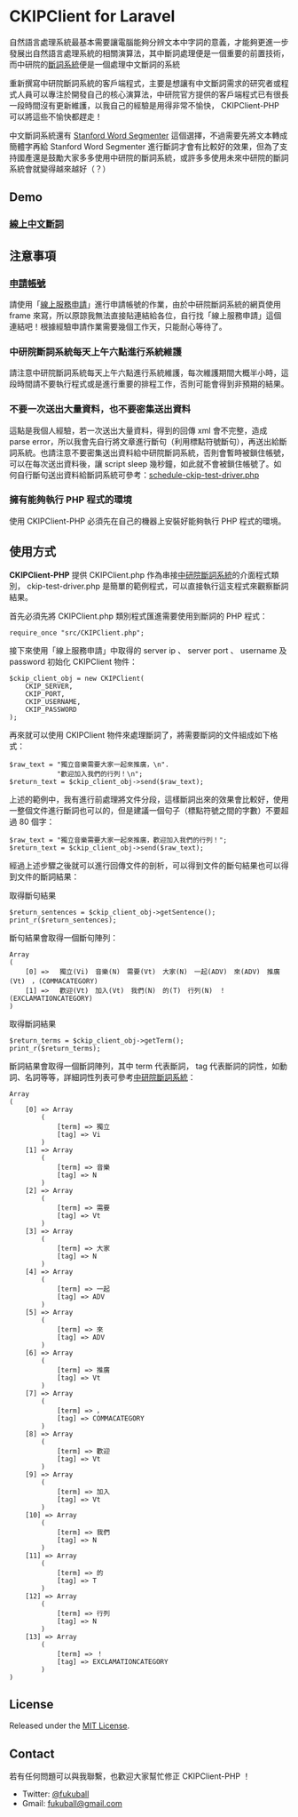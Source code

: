 # CKIPClient for Laravel

自然語言處理系統最基本需要讓電腦能夠分辨文本中字詞的意義，才能夠更進一步發展出自然語言處理系統的相關演算法，其中斷詞處理便是一個重要的前置技術，而中研院的[斷詞系統](http://ckipsvr.iis.sinica.edu.tw/)便是一個處理中文斷詞的系統

重新撰寫中研院斷詞系統的客戶端程式，主要是想讓有中文斷詞需求的研究者或程式人員可以專注於開發自己的核心演算法，中研院官方提供的客戶端程式已有很長一段時間沒有更新維護，以我自己的經驗是用得非常不愉快， CKIPClient-PHP 可以將這些不愉快都趕走！

中文斷詞系統還有 [Stanford Word Segmenter](http://nlp.stanford.edu/software/segmenter.shtml) 這個選擇，不過需要先將文本轉成簡體字再給 Stanford Word Segmenter 進行斷詞才會有比較好的效果，但為了支持國產還是鼓勵大家多多使用中研院的斷詞系統，或許多多使用未來中研院的斷詞系統會就變得越來越好（？）

## Demo

### [線上中文斷詞](http://www.fukuball.com/ckip-client/)

## 注意事項

### [申請帳號](http://ckipsvr.iis.sinica.edu.tw/)

請使用「[線上服務申請](http://ckipsvr.iis.sinica.edu.tw/)」進行申請帳號的作業，由於中研院斷詞系統的網頁使用 frame 來寫，所以原諒我無法直接貼連結給各位，自行找「線上服務申請」這個連結吧！根據經驗申請作業需要幾個工作天，只能耐心等待了。

### 中研院斷詞系統每天上午六點進行系統維護

請注意中研院斷詞系統每天上午六點進行系統維護，每次維護期間大概半小時，這段時間請不要執行程式或是進行重要的排程工作，否則可能會得到非預期的結果。

### 不要一次送出大量資料，也不要密集送出資料

這點是我個人經驗，若一次送出大量資料，得到的回傳 xml 會不完整，造成 parse error，所以我會先自行將文章進行斷句（利用標點符號斷句），再送出給斷詞系統。也請注意不要密集送出資料給中研院斷詞系統，否則會暫時被鎖住帳號，可以在每次送出資料後，讓 script sleep 幾秒鐘，如此就不會被鎖住帳號了。如何自行斷句送出資料給斷詞系統可參考：[schedule-ckip-test-driver.php](https://github.com/fukuball/CKIPClient-PHP/blob/master/schedule-ckip-test-driver.php)

### 擁有能夠執行 PHP 程式的環境

使用 CKIPClient-PHP 必須先在自己的機器上安裝好能夠執行 PHP 程式的環境。

## 使用方式

**CKIPClient-PHP** 提供 CKIPClient.php 作為串接[中研院斷詞系統](http://ckipsvr.iis.sinica.edu.tw/)的介面程式類別， ckip-test-driver.php 是簡單的範例程式，可以直接執行這支程式來觀察斷詞結果。

首先必須先將 CKIPClient.php 類別程式匯進需要使用到斷詞的 PHP 程式：

    require_once "src/CKIPClient.php";

接下來使用「線上服務申請」中取得的 server ip 、 server port 、 username 及 password 初始化 CKIPClient 物件：

    $ckip_client_obj = new CKIPClient(
        CKIP_SERVER,
        CKIP_PORT,
        CKIP_USERNAME,
        CKIP_PASSWORD
    );

再來就可以使用 CKIPClient 物件來處理斷詞了，將需要斷詞的文件組成如下格式：

    $raw_text = "獨立音樂需要大家一起來推廣，\n".
                "歡迎加入我們的行列！\n";
    $return_text = $ckip_client_obj->send($raw_text);

上述的範例中，我有進行前處理將文件分段，這樣斷詞出來的效果會比較好，使用一整個文件進行斷詞也可以的，但是建議一個句子（標點符號之間的字數）不要超過 80 個字：

    $raw_text = "獨立音樂需要大家一起來推廣，歡迎加入我們的行列！";
    $return_text = $ckip_client_obj->send($raw_text);

經過上述步驟之後就可以進行回傳文件的剖析，可以得到文件的斷句結果也可以得到文件的斷詞結果：

取得斷句結果

    $return_sentences = $ckip_client_obj->getSentence();
    print_r($return_sentences);

斷句結果會取得一個斷句陣列：

    Array
    (
        [0] => 　獨立(Vi)　音樂(N)　需要(Vt)　大家(N)　一起(ADV)　來(ADV)　推廣(Vt)　，(COMMACATEGORY)
        [1] => 　歡迎(Vt)　加入(Vt)　我們(N)　的(T)　行列(N)　！(EXCLAMATIONCATEGORY)
    )

取得斷詞結果

    $return_terms = $ckip_client_obj->getTerm();
    print_r($return_terms);

斷詞結果會取得一個斷詞陣列，其中 term 代表斷詞， tag 代表斷詞的詞性，如動詞、名詞等等，詳細詞性列表可參考[中研院斷詞系統](http://ckipsvr.iis.sinica.edu.tw/)：

    Array
    (
        [0] => Array
            (
                [term] => 獨立
                [tag] => Vi
            )
        [1] => Array
            (
                [term] => 音樂
                [tag] => N
            )
        [2] => Array
            (
                [term] => 需要
                [tag] => Vt
            )
        [3] => Array
            (
                [term] => 大家
                [tag] => N
            )
        [4] => Array
            (
                [term] => 一起
                [tag] => ADV
            )
        [5] => Array
            (
                [term] => 來
                [tag] => ADV
            )
        [6] => Array
            (
                [term] => 推廣
                [tag] => Vt
            )
        [7] => Array
            (
                [term] => ，
                [tag] => COMMACATEGORY
            )
        [8] => Array
            (
                [term] => 歡迎
                [tag] => Vt
            )
        [9] => Array
            (
                [term] => 加入
                [tag] => Vt
            )
        [10] => Array
            (
                [term] => 我們
                [tag] => N
            )
        [11] => Array
            (
                [term] => 的
                [tag] => T
            )
        [12] => Array
            (
                [term] => 行列
                [tag] => N
            )
        [13] => Array
            (
                [term] => ！
                [tag] => EXCLAMATIONCATEGORY
            )
    )

## License

Released under the [MIT License](http://opensource.org/licenses/MIT).


## Contact

若有任何問題可以與我聯繫，也歡迎大家幫忙修正 CKIPClient-PHP ！

* Twitter: [@fukuball](https://twitter.com/fukuball)
* Gmail: fukuball@gmail.com
